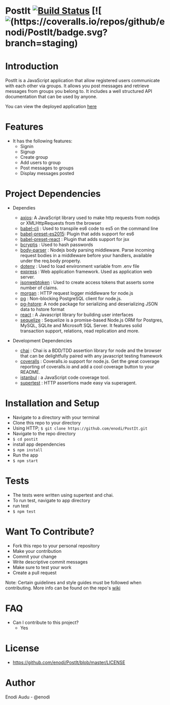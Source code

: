 # PostIt [![Build Status](https://travis-ci.org/enodi/PostIt.svg?branch=add-license)](https://travis-ci.org/enodi/PostIt) [![![(https://coveralls.io/repos/github/enodi/PostIt/badge.svg?branch=staging)](https://coveralls.io/github/enodi/PostIt?branch=staging)

# Introduction
PostIt is a JavaScript application that allow registered users communicate with each other via groups. It allows you post messages and retrieve messages from groups you belong to. It includes a well structured API documentation that can be used by anyone.

You can view the deployed application [here](https://postit-enodi.herokuapp.com/)

# Features
  * It has the following features:
     * Signin
     * Signup
     * Create group
     * Add users to group
     * Post messages to groups
     * Display messages posted

# Project Dependencies
* Dependies

  * [axios](https://www.npmjs.com/package/axios): A JavaScript library used to make http requests from nodejs or        XMLHttpRequests from the browser
  * [babel-cli](https://www.npmjs.com/package/babel-cli) : Used to transpile es6 code to es5 on the command line
  * [babel-preset-es2015](https://www.npmjs.com/package/babel-preset-es2015): Plugin that adds support for es6
  * [babel-preset-react](https://www.npmjs.com/package/babel-preset-react) : Plugin that adds support for jsx
  * [bcryptjs](https://www.npmjs.com/package/bcryptjs) : Used to hash passwords
  * [body-parser](https://www.npmjs.com/package/body-parser) : Nodejs body parsing middleware. Parse incoming request bodies in a middleware before your handlers, available     under the req.body property. 
  * [dotenv](https://www.npmjs.com/package/dotenv) : Used to load environment variable from .env file
  * [express](https://www.npmjs.com/package/express) : Web application framework. Used as application web server.
  * [jsonwebtoken](https://www.npmjs.com/package/jsonwebtoken) : Used to create access tokens that asserts some number of claims.
  * [morgan](https://www.npmjs.com/package/morgan) : HTTP request logger middleware for node.js
  * [pg](https://www.npmjs.com/package/pg) : Non-blocking PostgreSQL client for node.js.
  * [pg-hstore](https://www.npmjs.com/package/pg-hstore): A node package for serializing and deserializing JSON data to hstore format
  * [react](https://www.npmjs.com/package/react) : A Javascript library for building user interfaces
  * [sequelize](https://www.npmjs.com/package/sequelize) : Sequelize is a promise-based Node.js ORM for Postgres, MySQL, SQLite and Microsoft SQL Server. It features         solid transaction support, relations, read replication and more.

* Development Dependencies

  * [chai](https://www.npmjs.com/package/chai) : Chai is a BDD/TDD assertion library for node and the browser that can be delightfully paired with any javascript         testing framework
  * [coveralls](https://www.npmjs.com/package/coveralls) : Coveralls.io support for node.js. Get the great coverage reporting of coveralls.io and add a cool coverage         button to your README.
  * [istanbul](https://www.npmjs.com/package/istanbul) : a JavaScript code coverage tool.
  * [supertest](https://www.npmjs.com/package/supertest) : HTTP assertions made easy via superagent.
  

# Installation and Setup

* Navigate to a directory with your terminal
* Clone this repo to your directory
* Using HTTP; ```$ git clone https://github.com/enodi/PostIt.git```
* Navigate to the repo directory
* ```$ cd postit```
* install app dependencies
* ```$ npm install```
* Run the app
* ```$ npm start```


# Tests
* The tests were written using supertest and chai.
* To run test, navigate to app directory
* run test
* ```$ npm test```

# Want To Contribute?
* Fork this repo to your personal repository 
* Make your contribution
* Commit your change
* Write descriptive commit messages
* Make sure to test your work
* Create a pull request

Note: Certain guidelines and style guides must be followed when contributing. More info can be found on the repo's [wiki](https://github.com/enodi/PostIt/wiki)

# FAQ
* Can I contribute to this project?
  * Yes

# License
* https://github.com/enodi/PostIt/blob/master/LICENSE

# Author
Enodi Audu - @enodi
